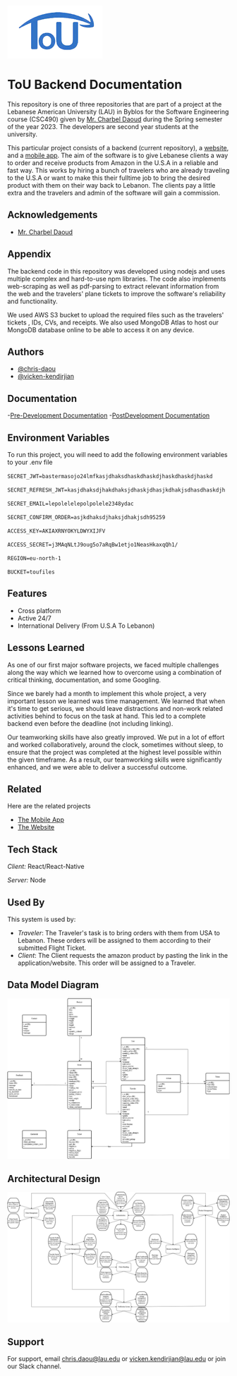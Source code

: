 
![Logo](sides/logo.jpg)


# ToU Backend Documentation

This repository is one of three repositories that are part of a project at the Lebanese American University (LAU) in Byblos for the Software Engineering course (CSC490) given by [Mr. Charbel Daoud](https://github.com/NinjaCoder8) during the Spring semester of the year 2023. The developers are second year students at the university.

This particular project consists of a backend (current repository), a [website](https://github.com/brunoazar/ToU-WebFE), and a [mobile app](https://github.com/brunoazar/ToU-MobAppFE). The aim of the software is to give Lebanese clients a way to order and receive products from Amazon in the U.S.A in a reliable and fast way. This works by hiring a bunch of travelers who are already traveling to the U.S.A or want to make this their fulltime job to bring the desired product with them on their way back to Lebanon. The clients pay a little extra and the travelers and admin of the software will gain a commission.


## Acknowledgements

 - [Mr. Charbel Daoud](https://github.com/NinjaCoder8)


## Appendix

The backend code in this repository was developed using nodejs and uses multiple complex and hard-to-use npm libraries. The code also implements web-scraping as well as pdf-parsing to extract relevant information from the web and the travelers' plane tickets to improve the software's reliability and functionality.

We used AWS S3 bucket to upload the required files such as the travelers' tickets , IDs, CVs, and receipts. We also used MongoDB Atlas to host our MongoDB database online to be able to access it on any device.


## Authors

- [@chris-daou](https://github.com/chris-daou)
- [@vicken-kendirjian](https://github.com/vicken-kendirjian)


## Documentation

-[Pre-Development Documentation](sides/document.pdf)
-[PostDevelopment Documentation](sides/API%20documentation.pdf)


## Environment Variables

To run this project, you will need to add the following environment variables to your .env file

`SECRET_JWT=bastermasojo24lmfkasjdhaksdhaskdhaskdjhaskdhaskdjhaskd`

`SECRET_REFRESH_JWT=kasjdhaksdjhakdhaksjdhaskjdhasjkdhakjsdhasdhaskdjh`

`SECRET_EMAIL=lepolelelepolpolele2348ydac`

`SECRET_CONFIRM_ORDER=asjkdhaksdjhaksjdhakjsdh95259`

`ACCESS_KEY=AKIAXRNYOKYLDWYXIJFV`

`ACCESS_SECRET=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`

`REGION=eu-north-1`

`BUCKET=toufiles`


## Features

- Cross platform
- Active 24/7
- International Delivery (From U.S.A To Lebanon)
## Lessons Learned

As one of our first major software projects, we faced multiple challenges along the way which we learned how to overcome using a combination of critical thinking, documentation, and some Googling. 

Since we barely had a month to implement this whole project, a very important lesson we learned was time management. We learned that when it's time to get serious, we should leave distractions and non-work related activities behind to focus on the task at hand. This led to a complete backend even before the deadline (not including linking).

Our teamworking skills have also greatly improved. We put in a lot of effort and worked collaboratively, around the clock, sometimes without sleep, to ensure that the project was completed at the highest level possible within the given timeframe. As a result, our teamworking skills were significantly enhanced, and we were able to deliver a successful outcome. 


## Related

Here are the related projects

- [The Mobile App](https://github.com/brunoazar/ToU-MobAppFE)    
- [The Website](https://github.com/brunoazar/ToU-WebFE)




## Tech Stack

*Client:* React/React-Native

*Server:* Node


## Used By

This system is used by:

- *Traveler*:
The Traveler's task is to bring orders with them from USA to Lebanon. These orders will be assigned to them according to their submitted Flight Ticket.
- *Client*:
The Client requests the amazon product by pasting the link in the application/website. This order will be assigned to a Traveler.


## Data Model Diagram

![Data Model Diagram](sides/ToU%20Data%20Model%20Diagram.jpg)


## Architectural Design

![Architectural Design](sides/Architectural%20Design.jpg)


## Support

For support, email chris.daou@lau.edu or vicken.kendirjian@lau.edu or join our Slack channel.

